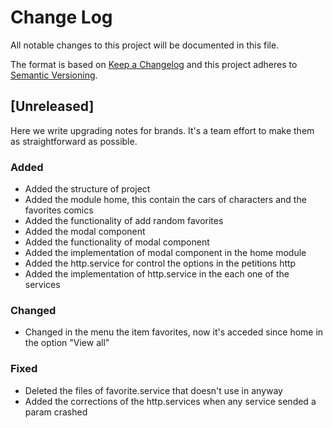 
# Change Log
All notable changes to this project will be documented in this file.
 
The format is based on [Keep a Changelog](http://keepachangelog.com/)
and this project adheres to [Semantic Versioning](http://semver.org/).
 
## [Unreleased]
 
Here we write upgrading notes for brands. It's a team effort to make them as
straightforward as possible.
 
### Added
- Added the structure of project
- Added the module home, this contain the cars of characters and the favorites comics
- Added the functionality of add random favorites
- Added the modal component
- Added the functionality of modal component
- Added the implementation of modal component in the home module
- Added the http.service for control the options in the petitions http
- Added the implementation of http.service in the each one of the services
 
### Changed
- Changed in the menu the item favorites, now it's acceded since home in the option "View all"
 
### Fixed
- Deleted the files of favorite.service that doesn't use in anyway
- Added the corrections of the http.services when any service sended a param crashed
